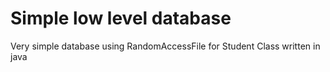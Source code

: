 # Simple low level database

Very simple database using RandomAccessFile for Student Class written in java
